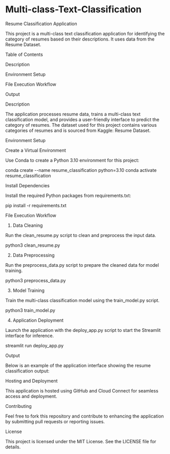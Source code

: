 # Multi-class-Text-Classification
Resume Classification Application

This project is a multi-class text classification application for identifying the category of resumes based on their descriptions. It uses data from the Resume Dataset.

Table of Contents

Description

Environment Setup

File Execution Workflow

Output

Description

The application processes resume data, trains a multi-class text classification model, and provides a user-friendly interface to predict the category of resumes. The dataset used for this project contains various categories of resumes and is sourced from Kaggle: Resume Dataset.

Environment Setup

Create a Virtual Environment

Use Conda to create a Python 3.10 environment for this project:

conda create --name resume_classification python=3.10
conda activate resume_classification

Install Dependencies

Install the required Python packages from requirements.txt:

pip install -r requirements.txt

File Execution Workflow

1. Data Cleaning

Run the clean_resume.py script to clean and preprocess the input data.

python3 clean_resume.py

2. Data Preprocessing

Run the preprocess_data.py script to prepare the cleaned data for model training.

python3 preprocess_data.py

3. Model Training

Train the multi-class classification model using the train_model.py script.

python3 train_model.py

4. Application Deployment

Launch the application with the deploy_app.py script to start the Streamlit interface for inference.

streamlit run deploy_app.py

Output

Below is an example of the application interface showing the resume classification output:



Hosting and Deployment

This application is hosted using GitHub and Cloud Connect for seamless access and deployment.

Contributing

Feel free to fork this repository and contribute to enhancing the application by submitting pull requests or reporting issues.

License

This project is licensed under the MIT License. See the LICENSE file for details.
